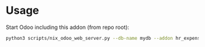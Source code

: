 # Usage

Start Odoo including this addon (from repo root):

```bash
python3 scripts/nix_odoo_web_server.py --db-name mydb --addon hr_expense_analytic_tag
```
